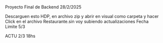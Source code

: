 Proyecto Final de Backend 28/2/2025

Descarguen esto HDP, en archivo zip y abrir en visual como carpeta y hacer Click en el archivo Restaurante.sin
voy subiendo actualizaciones
Fecha Limite 5/3

ACTU 2/3    18hs

